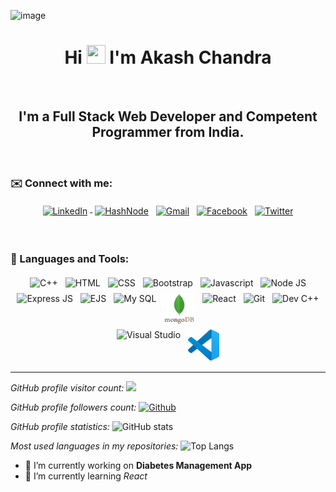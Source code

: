 ![image](https://user-images.githubusercontent.com/83694840/139875350-740f4bc2-0ef7-4ee3-8633-ce49c8c26a5d.png)

<div align="center">
  
 # Hi  <img src="https://raw.githubusercontent.com/MartinHeinz/MartinHeinz/master/wave.gif" width="30" height="30" />  I'm Akash Chandra
  
  <br />
  
  ## I'm a Full Stack Web Developer and Competent Programmer from India.
  
</div>
  <br />
  

### ✉️ Connect with me:
<p align="center">
 <a href="https://www.linkedin.com/in/akash-chandra-0a0622207/" target="_blank" rel="noopener noreferrer"> <img src="https://www.freeiconspng.com/thumbs/linkedin-icon/linkedin-icon-2.png" alt="LinkedIn" height="30" border-radius="10px" style="vertical-align:top; margin:4px"> </a>
 <a href="https://hashnode.com/@AkashChandraBlog" target="_blank" rel="noopener noreferrer"> <img src="https://cdn.hashnode.com/res/hashnode/image/upload/v1611902473383/CDyAuTy75.png?auto=compress" alt="HashNode" height="30" style="vertical-align:top; margin:4px"></a>
 <a href="mailto:chandra.akash020@gmail.com"> <img src="https://logos-world.net/wp-content/uploads/2020/11/Gmail-Logo.png" alt="Gmail" height="30" style="vertical-align:top; margin:4px"></a>
  <a href="https://www.facebook.com/profile.php?id=100064000732762"> <img src="https://www.freepnglogos.com/uploads/facebook-logo-icon/facebook-logo-icon-file-facebook-icon-svg-wikimedia-commons-4.png" alt="Facebook" height="30" style="vertical-align:top; margin:4px"></a>
  <a href="https://twitter.com/AkashCh84102460"> <img src="https://spng.pngfind.com/pngs/s/103-1037817_13-twitter-icon-vector-logo-images-twitter-logo.png" alt="Twitter" height="30" style="vertical-align:top; margin:4px"></a>
</p>

<br />

### 🧰 Languages and Tools:
<p align="center">
<img src="https://camo.githubusercontent.com/56410265ad6b4b69cd9775198a6bd8b019f722812dd05c6e88918e3e37dadecf/68747470733a2f2f696d672e69636f6e73382e636f6d2f636f6c6f722f35302f3030303030302f632d706c75732d706c75732d6c6f676f2e706e67" alt="C++" height="50" style="vertical-align:top; margin:4px">
  <img src="https://camo.githubusercontent.com/91624b4794cb98081ea55063865721be4b4399472c81e66b89b37fd07aad1d92/68747470733a2f2f696d672e69636f6e73382e636f6d2f636f6c6f722f34382f3030303030302f68746d6c2d352e706e67" alt="HTML" height="50" style="vertical-align:top; margin:4px">
  <img src="https://camo.githubusercontent.com/dc75aee770dff630309493116eeebd6a39c7042e4e94780a5e6c8f107bebe76f/68747470733a2f2f696d672e69636f6e73382e636f6d2f636f6c6f722f34382f3030303030302f637373332e706e67" alt="CSS" height="50" style="vertical-align:top; margin:4px">
   <img src="https://brandslogos.com/wp-content/uploads/thumbs/bootstrap-logo-vector.svg" alt="Bootstrap" height="50" style="vertical-align:top; margin:4px">
<img src="https://tl.vhv.rs/dpng/s/456-4562295_library-of-javascript-icon-graphic-freeuse-png-files.png" alt="Javascript" height="50" style="vertical-align:top; margin:4px">
  <img src="https://camo.githubusercontent.com/03899ca15bc7682cad570e2638be85926777122dce4b90151d5efc897660d5cd/68747470733a2f2f696d672e69636f6e73382e636f6d2f636f6c6f722f34382f3030303030302f6e6f64656a732e706e67" alt="Node JS" height="50" style="vertical-align:top; margin:4px">
   <img src="https://nashvillesoftwareschool.com/images/technologies/express.png" alt="Express JS" height="50" style="vertical-align:top; margin:4px">
  <img src="https://cdn.icon-icons.com/icons2/2107/PNG/512/file_type_ejs_icon_130626.png" alt="EJS" height="50" style="vertical-align:top; margin:4px">
    <img src="https://www.pngkit.com/png/full/798-7986073_mysql-clear-mysql-logo-white-png.png" alt="My SQL" height="50" style="vertical-align:top; margin:4px">
  <img src="https://raw.githubusercontent.com/devicons/devicon/master/icons/mongodb/mongodb-original-wordmark.svg" alt="Mongo DB" height="50" style="vertical-align:top; margin:4px">
  <img src="https://camo.githubusercontent.com/38b72f440cbf774558b9399b27bf659066e94b1eddc4510a9607ced1f028f6d0/68747470733a2f2f696d672e69636f6e73382e636f6d2f636f6c6f722f34382f3030303030302f72656163742d6e61746976652e706e67" alt="React" height="50" style="vertical-align:top; margin:4px">
  <img src="https://camo.githubusercontent.com/bc60041f5ea7b022c6419b73a15aaac12a2ede682867ec0d3e3c9ec374dce54b/68747470733a2f2f696d672e69636f6e73382e636f6d2f636f6c6f722f34382f3030303030302f6769742e706e67" alt="Git" height="50" style="vertical-align:top; margin:4px">
  <img src="https://www.freeiconspng.com/thumbs/c-logo-icon/dev-visual-c-plus-plus-logo-icon-11.png" alt="Dev C++" height="50" style="vertical-align:top; margin:4px">
  <img src="https://upload.wikimedia.org/wikipedia/commons/thumb/c/cd/Visual_Studio_2017_Logo.svg/768px-Visual_Studio_2017_Logo.svg.png" alt="Visual Studio" height="50" style="vertical-align:top; margin:4px">
  <img src="https://raw.githubusercontent.com/github/explore/80688e429a7d4ef2fca1e82350fe8e3517d3494d/topics/visual-studio-code/visual-studio-code.png" alt="VS Code" height="50" style="vertical-align:top; margin:4px">
</p>
<hr />

<!-- <p align="center">
    <a href="https://github.com/chandra-akash/github-readme-streak-stats">
        <img title="🔥 Get streak stats for your profile at git.io/streak-stats" alt="Akash Chandra's streak" src="https://camo.githubusercontent.com/60af18daaeb82b76e4992c49400a2137713e554343362df75add836945f1fd52/68747470733a2f2f6769746875622d726561646d652d73747265616b2d73746174732e6865726f6b756170702e636f6d2f3f757365723d63686972616e6a6565762d746861706c6979616c267468656d653d626c61636b2d69636526686964655f626f726465723d74727565267374726f6b653d30303030266261636b67726f756e643d3036304130434430" data-canonical-src="https://github-readme-streak-stats.herokuapp.com/?user=chandra-akash&amp;theme=black-ice&amp;hide_border=false&amp;stroke=0000&amp;background=060A0CD0" style="max-width: 100%;">
    </a>
</p> -->

<i>GitHub profile visitor count: </i>
![](https://visitor-badge.laobi.icu/badge?page_id=chandra-akash.chandra-akash)

<i>GitHub profile followers count: </i>
[![Github](https://img.shields.io/github/followers/chandra-akash?label=Follow&style=social)](https://github.com/chandra-akash)

<i>GitHub profile statistics: </i>
![GitHub stats](https://github-readme-stats.vercel.app/api?username=chandra-akash&show_icons=true&theme=ocean_dark)

<i>Most used languages in my repositories: </i>
![Top Langs](https://github-readme-stats.vercel.app/api/top-langs/?username=chandra-akash&theme=tokyonight)

- 🔭 I’m currently working on <b>Diabetes Management App</b>
- 🌱 I’m currently learning <i>React</i>

<!--
**chandra-akash/chandra-akash** is a ✨ _special_ ✨ repository because its `README.md` (this file) appears on your GitHub profile.

Here are some ideas to get you started:

- 🔭 I’m currently working on ...
- 🌱 I’m currently learning ...
- 👯 I’m looking to collaborate on ...
- 🤔 I’m looking for help with ...
- 💬 Ask me about ...
- 📫 How to reach me: ...
- 😄 Pronouns: ...
- ⚡ Fun fact: ...
-->
